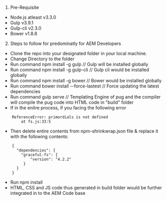 
1. Pre-Requisite

- Node.js atleast v3.3.0
- Gulp v3.9.1
- Gulp-cli v2.3.0
- Bower v1.8.8

2. Steps to follow for predominatly for AEM Developers

- Clone the repo into your designated folder in your local machine.
- Change Directory to the folder
- Run command 	npm install -g gulp 			// Gulp will be installed globally
- Run command 	npm install -g gulp-cli			// Gulp cli would be installed globally
- Run command 	npm install -g bower			// Bower would be installed globally
- Run command 	bower install --force-lastest	// Force updating the latest dependencies
- Run command	gulp serve						// Templating Engine of pug and the compiler will compile the pug code into HTML code in "build" folder
- If in the enitre process, if you facing the following error  
```
	ReferenceError: primordials is not defined
   		at fs.js:33:5
```  
   - Then delete entire contents from npm-shrinkwrap.json file & replace it with the following contents:  
```
    {
      "dependencies": {
        "graceful-fs": {
            "version": "4.2.2"
         }
      }
    }
```  
- Run npm install  
- HTML, CSS and JS code thus generated in build folder would be further integrated in to the AEM Code base